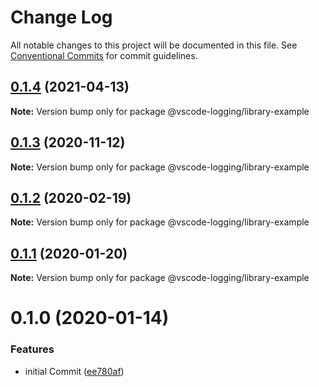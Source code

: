 # Change Log

All notable changes to this project will be documented in this file.
See [Conventional Commits](https://conventionalcommits.org) for commit guidelines.

## [0.1.4](https://github.com/sap/vscode-logging/compare/@vscode-logging/library-example@0.1.3...@vscode-logging/library-example@0.1.4) (2021-04-13)

**Note:** Version bump only for package @vscode-logging/library-example

## [0.1.3](https://github.com/sap/vscode-logging/compare/@vscode-logging/library-example@0.1.2...@vscode-logging/library-example@0.1.3) (2020-11-12)

**Note:** Version bump only for package @vscode-logging/library-example

## [0.1.2](https://github.com/sap/vscode-logging/compare/@vscode-logging/library-example@0.1.1...@vscode-logging/library-example@0.1.2) (2020-02-19)

**Note:** Version bump only for package @vscode-logging/library-example

## [0.1.1](https://github.com/sap/vscode-logging/compare/@vscode-logging/library-example@0.1.0...@vscode-logging/library-example@0.1.1) (2020-01-20)

**Note:** Version bump only for package @vscode-logging/library-example

# 0.1.0 (2020-01-14)

### Features

- initial Commit ([ee780af](https://github.com/sap/vscode-logging/commit/ee780afa90dc17cfac91a28cb2921728c1cc4489))
